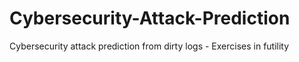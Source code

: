 # Cybersecurity-Attack-Prediction
Cybersecurity attack prediction from dirty logs - Exercises in futility

